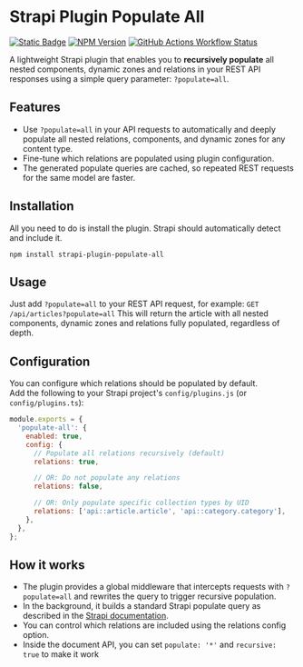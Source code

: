 # Strapi Plugin Populate All

[![Static Badge](https://img.shields.io/badge/strapi-market-4945FF?logo=strapi)](https://market.strapi.io/plugins/strapi-plugin-populate-all)
 [![NPM Version](https://img.shields.io/npm/v/strapi-plugin-populate-all?logo=npm&color=%23cb3837)](https://www.npmjs.com/package/strapi-plugin-populate-all)
 [![GitHub Actions Workflow Status](https://img.shields.io/github/actions/workflow/status/faessler/strapi-plugin-populate-all/test.yml?branch=main&logo=github&label=tests)](https://github.com/faessler/strapi-plugin-populate-all/actions/workflows/test.yml)

A lightweight Strapi plugin that enables you to **recursively populate** all nested components, dynamic zones and relations in your REST API responses using a simple query parameter: `?populate=all`.

## Features

- Use `?populate=all` in your API requests to automatically and deeply populate all nested relations, components, and dynamic zones for any content type.
- Fine-tune which relations are populated using plugin configuration.
- The generated populate queries are cached, so repeated REST requests for the same model are faster.

## Installation

All you need to do is install the plugin. Strapi should automatically detect and include it.

```
npm install strapi-plugin-populate-all
```

## Usage

Just add `?populate=all` to your REST API request, for example: `GET /api/articles?populate=all`
This will return the article with all nested components, dynamic zones and relations fully populated, regardless of depth.

## Configuration

You can configure which relations should be populated by default.  
Add the following to your Strapi project's `config/plugins.js` (or `config/plugins.ts`):

```js
module.exports = {
  'populate-all': {
    enabled: true,
    config: {
      // Populate all relations recursively (default)
      relations: true,

      // OR: Do not populate any relations
      relations: false,

      // OR: Only populate specific collection types by UID
      relations: ['api::article.article', 'api::category.category'],
    },
  },
};
```

## How it works

- The plugin provides a global middleware that intercepts requests with `?populate=all` and rewrites the query to trigger recursive population.
- In the background, it builds a standard Strapi populate query as described in the [Strapi documentation](https://docs.strapi.io/cms/api/rest/populate-select).
- You can control which relations are included using the relations config option.
- Inside the document API, you can set `populate: '*'` and `recursive: true` to make it work
